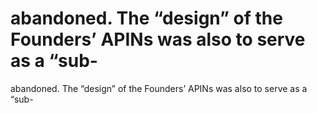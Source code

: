 # abandoned. The “design” of the Founders’ APINs was also to serve as a “sub-

abandoned. The “design” of the Founders’ APINs was also to serve as a “sub-